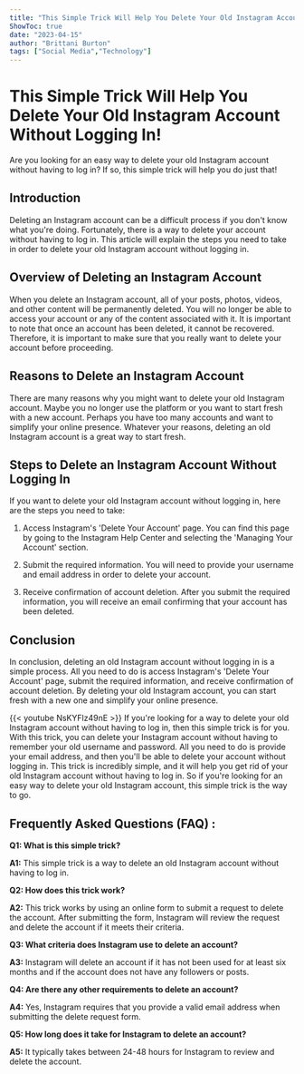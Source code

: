 ```yaml
---
title: "This Simple Trick Will Help You Delete Your Old Instagram Account Without Logging In!"
ShowToc: true 
date: "2023-04-15"
author: "Brittani Burton" 
tags: ["Social Media","Technology"]
---
```

# This Simple Trick Will Help You Delete Your Old Instagram Account Without Logging In!

Are you looking for an easy way to delete your old Instagram account without having to log in? If so, this simple trick will help you do just that! 

## Introduction

Deleting an Instagram account can be a difficult process if you don't know what you're doing. Fortunately, there is a way to delete your account without having to log in. This article will explain the steps you need to take in order to delete your old Instagram account without logging in. 

## Overview of Deleting an Instagram Account

When you delete an Instagram account, all of your posts, photos, videos, and other content will be permanently deleted. You will no longer be able to access your account or any of the content associated with it. It is important to note that once an account has been deleted, it cannot be recovered. Therefore, it is important to make sure that you really want to delete your account before proceeding. 

## Reasons to Delete an Instagram Account

There are many reasons why you might want to delete your old Instagram account. Maybe you no longer use the platform or you want to start fresh with a new account. Perhaps you have too many accounts and want to simplify your online presence. Whatever your reasons, deleting an old Instagram account is a great way to start fresh. 

## Steps to Delete an Instagram Account Without Logging In

If you want to delete your old Instagram account without logging in, here are the steps you need to take: 

1. Access Instagram's 'Delete Your Account' page. You can find this page by going to the Instagram Help Center and selecting the 'Managing Your Account' section. 

2. Submit the required information. You will need to provide your username and email address in order to delete your account. 

3. Receive confirmation of account deletion. After you submit the required information, you will receive an email confirming that your account has been deleted. 

## Conclusion

In conclusion, deleting an old Instagram account without logging in is a simple process. All you need to do is access Instagram's 'Delete Your Account' page, submit the required information, and receive confirmation of account deletion. By deleting your old Instagram account, you can start fresh with a new one and simplify your online presence.

{{< youtube NsKYFlz49nE >}} 
If you're looking for a way to delete your old Instagram account without having to log in, then this simple trick is for you. With this trick, you can delete your Instagram account without having to remember your old username and password. All you need to do is provide your email address, and then you'll be able to delete your account without logging in. This trick is incredibly simple, and it will help you get rid of your old Instagram account without having to log in. So if you're looking for an easy way to delete your old Instagram account, this simple trick is the way to go.

## Frequently Asked Questions (FAQ) :
**Q1: What is this simple trick?**

**A1:** This simple trick is a way to delete an old Instagram account without having to log in.

**Q2: How does this trick work?**

**A2:** This trick works by using an online form to submit a request to delete the account. After submitting the form, Instagram will review the request and delete the account if it meets their criteria.

**Q3: What criteria does Instagram use to delete an account?**

**A3:** Instagram will delete an account if it has not been used for at least six months and if the account does not have any followers or posts.

**Q4: Are there any other requirements to delete an account?**

**A4:** Yes, Instagram requires that you provide a valid email address when submitting the delete request form.

**Q5: How long does it take for Instagram to delete an account?**

**A5:** It typically takes between 24-48 hours for Instagram to review and delete the account.


